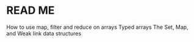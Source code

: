 # READ ME
How to use map, filter and reduce on arrays
Typed arrays
The Set, Map, and Weak link data structures
